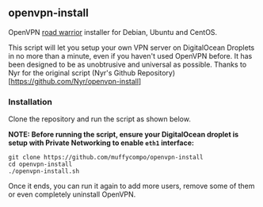 ## openvpn-install
OpenVPN [road warrior](http://en.wikipedia.org/wiki/Road_warrior_%28computing%29) installer for Debian, Ubuntu and CentOS.

This script will let you setup your own VPN server on DigitalOcean Droplets in no more than a minute, even if you haven't used OpenVPN before. It has been designed to be as unobtrusive and universal as possible. Thanks to Nyr for the original script (Nyr's Github Repository)[https://github.com/Nyr/openvpn-install]

### Installation
Clone the repository and run the script as shown below.

**NOTE: Before running the script, ensure your DigitalOcean droplet is setup with Private Networking to enable `eth1` interface:**

```
git clone https://github.com/muffycompo/openvpn-install
cd openvpn-install
./openvpn-install.sh
```

Once it ends, you can run it again to add more users, remove some of them or even completely uninstall OpenVPN.
